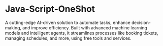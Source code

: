 # Java-Script-OneShot
A cutting-edge AI-driven solution to automate tasks, enhance decision-making, and improve efficiency. Built with advanced machine learning models and intelligent agents, it streamlines processes like booking tickets, managing schedules, and more, using free tools and services.
